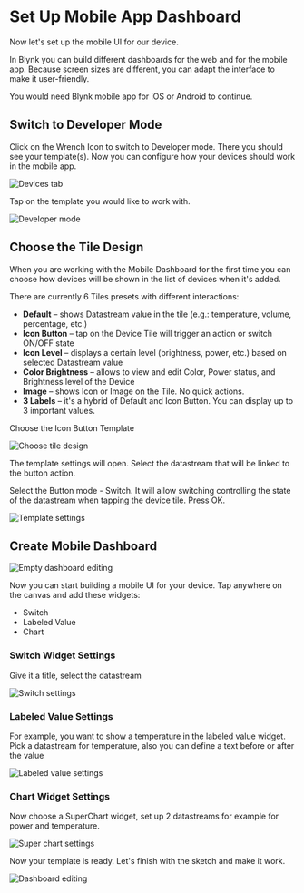# Set Up Mobile App Dashboard

Now let's set up the mobile UI for our device.

In Blynk you can build different dashboards for the web and for the mobile app. Because screen sizes are different, you can adapt the interface to make it user-friendly.

You would need Blynk mobile app for iOS or Android to continue.

## Switch to Developer Mode

Click on the Wrench Icon to switch to Developer mode. There you should see your template\(s\). Now you can configure how your devices should work in the mobile app.

![Devices tab](https://user-images.githubusercontent.com/72790181/119501788-de17fc00-bd71-11eb-981b-8ef1ff6dd741.png)

Tap on the template you would like to work with.

![Developer mode](https://user-images.githubusercontent.com/72790181/119501811-e2dcb000-bd71-11eb-8d15-23889cdc4176.png)

## Choose the Tile Design

When you are working with the Mobile Dashboard for the first time you can choose how devices will be shown in the list of devices when it's added.

There are currently 6 Tiles presets with different interactions:

* **Default** – shows Datastream value in the tile \(e.g.: temperature, volume, percentage, etc.\)
* **Icon Button** – tap on the Device Tile will trigger an action or switch ON/OFF state
* **Icon Level** – displays a certain level \(brightness, power, etc.\) based on selected Datastream value
* **Color Brightness** – allows to view and edit Color, Power status, and Brightness level of the Device
* **Image** – shows Icon or Image on the Tile. No quick actions. 
* **3 Labels** – it's a hybrid of Default and Icon Button. You can display up to 3 important values.

Choose the Icon Button Template

![Choose tile design](https://user-images.githubusercontent.com/72790181/119505413-9a26f600-bd75-11eb-9a73-986f5ab3dce0.png)

The template settings will open. Select the datastream that will be linked to the button action.

Select the Button mode - Switch. It will allow switching controlling the state of the datastream when tapping the device tile. Press OK.

![Template settings](https://user-images.githubusercontent.com/72790181/119505758-f427bb80-bd75-11eb-8a7a-175df903c363.png)

## Create Mobile Dashboard

![Empty dashboard editing](https://user-images.githubusercontent.com/72790181/119505806-00ac1400-bd76-11eb-9881-42b8daf4c4fb.png)

Now you can start building a mobile UI for your device. Tap anywhere on the canvas and add these widgets:

* Switch
* Labeled Value
* Chart

### Switch Widget Settings

Give it a title, select the datastream

![Switch settings](https://user-images.githubusercontent.com/72790181/119505855-0bff3f80-bd76-11eb-9169-c2a641f49592.png)

### Labeled Value Settings

For example, you want to show a temperature in the labeled value widget.  
Pick a datastream for temperature, also you can define a text before or after the value

![Labeled value settings](https://user-images.githubusercontent.com/72790181/119505877-10c3f380-bd76-11eb-8a83-e12979866280.png)

### Chart Widget Settings

Now choose a SuperChart widget, set up 2 datastreams for example for power and temperature.

![Super chart settings](https://user-images.githubusercontent.com/72790181/119505920-1ae5f200-bd76-11eb-9d9c-911602789f53.png)

Now your template is ready. Let's finish with the sketch and make it work.

![Dashboard editing](https://user-images.githubusercontent.com/72790181/119506005-2c2efe80-bd76-11eb-8f44-e6181d3b3c38.png)

